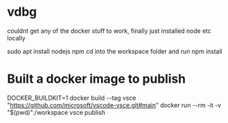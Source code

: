 # vdbg

couldnt get any of the docker stuff to work, finally just installed node etc locally

sudo apt install nodejs npm
cd into the workspace folder and run
npm install
<!-- sudo npm install -g yo generator-code -->

# Built a docker image to publish
DOCKER_BUILDKIT=1 docker build --tag vsce "https://github.com/microsoft/vscode-vsce.git#main"
docker run --rm -it -v "$(pwd)":/workspace vsce publish